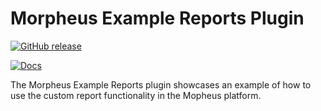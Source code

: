 # Morpheus Example Reports Plugin

[![GitHub release](https://img.shields.io/github/release/martezr/morpheus-example-reports-plugin?color=3271a8)](https://GitHub.com/martezr/morpheus-example-reports-plugin/releases/)

[![Docs](https://img.shields.io/badge/docs-website-green)](https://martezr.github.io/morpheus-example-reports-plugin/)

The Morpheus Example Reports plugin showcases an example of how to use the custom report functionality in the Mopheus platform.
